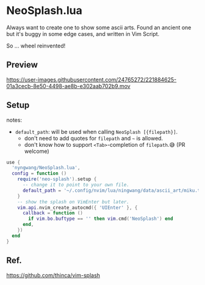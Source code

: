 NeoSplash.lua
===

Always want to create one to show some ascii arts.
Found an ancient one but it's buggy in some edge cases,
and written in Vim Script.

So ... wheel reinvented!


## Preview

https://user-images.githubusercontent.com/24765272/221884625-01a3cecb-8e50-4498-ae8b-e302aab702b9.mov


## Setup

notes:
- `default_path`: will be used when calling `NeoSplash [{filepath}]`.
  - don't need to add quotes for `filepath` and `~` is allowed.
  - don't know how to support `<Tab>`-completion of `filepath`.😅 (PR welcome)


```lua
use {
  'nyngwang/NeoSplash.lua',
  config = function ()
    require('neo-splash').setup {
      -- change it to point to your own file.
      default_path = '~/.config/nvim/lua/ningwang/data/ascii_art/miku.txt'
    }
    -- show the splash on VimEnter but later.
    vim.api.nvim_create_autocmd({ 'UIEnter' }, {
      callback = function ()
        if vim.bo.buftype == '' then vim.cmd('NeoSplash') end
      end,
    })
  end
}
```


## Ref.

https://github.com/thinca/vim-splash
